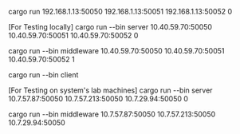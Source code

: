 cargo run  192.168.1.13:50050 192.168.1.13:50051 192.168.1.13:50052 0

[For Testing locally]
cargo run  --bin server 10.40.59.70:50050 10.40.59.70:50051 10.40.59.70:50052 0

cargo run --bin middleware 10.40.59.70:50050 10.40.59.70:50051 10.40.59.70:50052 1

cargo run --bin client

[For Testing on system's lab machines]
cargo run --bin server 10.7.57.87:50050 10.7.57.213:50050 10.7.29.94:50050 0

cargo run --bin middleware 10.7.57.87:50050 10.7.57.213:50050 10.7.29.94:50050